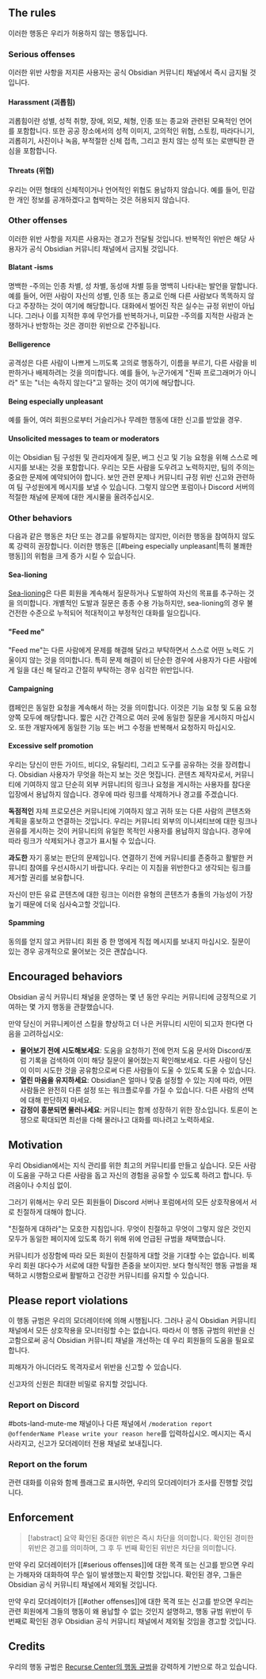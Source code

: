## The rules

이러한 행동은 우리가 허용하지 않는 행동입니다.

### Serious offenses

이러한 위반 사항을 저지른 사용자는 공식 Obsidian 커뮤니티 채널에서 즉시 금지될 것입니다.

#### Harassment (괴롭힘)

괴롭힘이란 성별, 성적 취향, 장애, 외모, 체형, 인종 또는 종교와 관련된 모욕적인 언어를 포함합니다. 또한 공공 장소에서의 성적 이미지, 고의적인 위협, 스토킹, 따라다니기, 괴롭히기, 사진이나 녹음, 부적절한 신체 접촉, 그리고 원치 않는 성적 또는 로맨틱한 관심을 포함합니다.

#### Threats (위협)

우리는 어떤 형태의 신체적이거나 언어적인 위협도 용납하지 않습니다. 예를 들어, 민감한 개인 정보를 공개하겠다고 협박하는 것은 허용되지 않습니다.

### Other offenses

이러한 위반 사항을 저지른 사용자는 경고가 전달될 것입니다. 반복적인 위반은 해당 사용자가 공식 Obsidian 커뮤니티 채널에서 금지될 것입니다.

#### Blatant -isms

명백한 -주의는 인종 차별, 성 차별, 동성애 차별 등을 명백히 나타내는 발언을 말합니다. 예를 들어, 어떤 사람이 자신의 성별, 인종 또는 종교로 인해 다른 사람보다 똑똑하지 않다고 주장하는 것이 여기에 해당합니다. 대화에서 벌어진 작은 실수는 규정 위반이 아닙니다. 그러나 이를 지적한 후에 무언가를 반복하거나, 미묘한 -주의를 지적한 사람과 논쟁하거나 반항하는 것은 경미한 위반으로 간주됩니다.

#### Belligerence

공격성은 다른 사람이 나쁘게 느끼도록 고의로 행동하기, 이름을 부르기, 다른 사람을 비판하거나 배제하려는 것을 의미합니다. 예를 들어, 누군가에게 "진짜 프로그래머가 아니라" 또는 "너는 속하지 않는다"고 말하는 것이 여기에 해당합니다.

#### Being especially unpleasant

예를 들어, 여러 회원으로부터 거슬리거나 무례한 행동에 대한 신고를 받았을 경우.

#### Unsolicited messages to team or moderators

이는 Obsidian 팀 구성원 및 관리자에게 질문, 버그 신고 및 기능 요청을 위해 스스로 메시지를 보내는 것을 포함합니다. 우리는 모든 사람을 도우려고 노력하지만, 팀의 주의는 중요한 문제에 예약되어야 합니다. 보안 관련 문제나 커뮤니티 규정 위반 신고와 관련하여 팀 구성원에게 메시지를 보낼 수 있습니다. 그렇지 않으면 포럼이나 Discord 서버의 적절한 채널에 문제에 대한 게시물을 올려주십시오.

### Other behaviors

다음과 같은 행동은 차단 또는 경고를 유발하지는 않지만, 이러한 행동을 참여하지 않도록 강력히 권장합니다. 이러한 행동은 [[#being especially unpleasant|특히 불쾌한 행동]]의 위험을 크게 증가 시킬 수 있습니다.

#### Sea-lioning

[Sea-lioning](https://en.wikipedia.org/wiki/Sealioning)은 다른 회원을 계속해서 질문하거나 도발하여 자신의 목표를 추구하는 것을 의미합니다. 개별적인 도발과 질문은 종종 수용 가능하지만, sea-lioning의 경우 불건전한 수준으로 누적되어 적대적이고 부정적인 대화를 일으킵니다.

#### "Feed me"

"Feed me"는 다른 사람에게 문제를 해결해 달라고 부탁하면서 스스로 어떤 노력도 기울이지 않는 것을 의미합니다. 특히 문제 해결이 비 단순한 경우에 사용자가 다른 사람에게 일을 대신 해 달라고 간절히 부탁하는 경우 심각한 위반입니다.
#### Campaigning

캠페인은 동일한 요청을 계속해서 하는 것을 의미합니다. 이것은 기능 요청 및 도움 요청 양쪽 모두에 해당합니다. 짧은 시간 간격으로 여러 곳에 동일한 질문을 게시하지 마십시오. 또한 개발자에게 동일한 기능 또는 버그 수정을 반복해서 요청하지 마십시오.

#### Excessive self promotion

우리는 당신이 만든 가이드, 비디오, 유틸리티, 그리고 도구를 공유하는 것을 장려합니다. Obsidian 사용자가 무엇을 하는지 보는 것은 멋집니다. 콘텐츠 제작자로서, 커뮤니티에 기여하지 않고 단순히 외부 커뮤니티의 링크나 요청을 게시하는 사용자를 참다운 입장에서 용납하지 않습니다. 경우에 따라 링크를 삭제하거나 경고를 주겠습니다.

**독점적인** 자체 프로모션은 커뮤니티에 기여하지 않고 귀하 또는 다른 사람의 콘텐츠와 계획을 홍보하고 연결하는 것입니다. 우리는 커뮤니티 외부의 이니셔티브에 대한 링크나 권유를 게시하는 것이 커뮤니티의 유일한 목적인 사용자를 용납하지 않습니다. 경우에 따라 링크가 삭제되거나 경고가 표시될 수 있습니다.

**과도한** 자기 홍보는 판단의 문제입니다. 연결하기 전에 커뮤니티를 존중하고 활발한 커뮤니티 참여를 우선시하시기 바랍니다. 우리는 이 지침을 위반한다고 생각되는 링크를 제거할 권리를 보유합니다.

자신이 만든 유료 콘텐츠에 대한 링크는 이러한 유형의 콘텐츠가 충돌의 가능성이 가장 높기 때문에 더욱 심사숙고할 것입니다.

#### Spamming

동의를 얻지 않고 커뮤니티 회원 중 한 명에게 직접 메시지를 보내지 마십시오. 질문이 있는 경우 공개적으로 물어보는 것은 괜찮습니다.

## Encouraged behaviors

Obsidian 공식 커뮤니티 채널을 운영하는 몇 년 동안 우리는 커뮤니티에 긍정적으로 기여하는 몇 가지 행동을 관찰했습니다.

만약 당신이 커뮤니케이션 스킬을 향상하고 더 나은 커뮤니티 시민이 되고자 한다면 다음을 고려하십시오:

- **물어보기 전에 시도해보세요**: 도움을 요청하기 전에 먼저 도움 문서와 Discord/포럼 기록을 검색하여 이미 해당 질문이 물어졌는지 확인해보세요. 다른 사람이 당신이 이미 시도한 것을 공유함으로써 다른 사람들이 도울 수 있도록 도울 수 있습니다.
- **열린 마음을 유지하세요**: Obsidian은 얼마나 맞춤 설정할 수 있는 지에 따라, 어떤 사람들은 완전히 다른 설정 또는 워크플로우를 가질 수 있습니다. 다른 사람의 선택에 대해 판단하지 마세요.
- **감정이 흥분되면 물러나세요**: 커뮤니티는 함께 성장하기 위한 장소입니다. 토론이 논쟁으로 확대되면 최선을 다해 물러나고 대화를 떠나려고 노력하세요.

## Motivation

우리 Obsidian에서는 지식 관리를 위한 최고의 커뮤니티를 만들고 싶습니다. 모든 사람이 도움을 구하고 다른 사람을 돕고 자신의 경험을 공유할 수 있도록 하려고 합니다. 두려움이나 수치심 없이.

그러기 위해서는 우리 모든 회원들이 Discord 서버나 포럼에서의 모든 상호작용에서 서로 친절하게 대해야 합니다.

"친절하게 대하라"는 모호한 지침입니다. 무엇이 친절하고 무엇이 그렇지 않은 것인지 모두가 동일한 페이지에 있도록 하기 위해 위에 언급된 규범을 채택했습니다.

커뮤니티가 성장함에 따라 모든 회원이 친절하게 대할 것을 기대할 수는 없습니다. 비록 우리 회원 대다수가 서로에 대한 탁월한 존중을 보이지만. 보다 형식적인 행동 규범을 채택하고 시행함으로써 활발하고 건강한 커뮤니티를 유지할 수 있습니다.

## Please report violations

이 행동 규범은 우리의 모더레이터에 의해 시행됩니다. 그러나 공식 Obsidian 커뮤니티 채널에서 모든 상호작용을 모니터링할 수는 없습니다. 따라서 이 행동 규범의 위반을 신고함으로써 공식 Obsidian 커뮤니티 채널을 개선하는 데 우리 회원들의 도움을 필요로 합니다.

피해자가 아니더라도 목격자로서 위반을 신고할 수 있습니다.

신고자의 신원은 최대한 비밀로 유지할 것입니다.
### Report on Discord

#bots-land-mute-me 채널이나 다른 채널에서 `/moderation report @offenderName Please write your reason here`를 입력하십시오. 메시지는 즉시 사라지고, 신고가 모더레이터 전용 채널로 보내집니다.

### Report on the forum

관련 대화를 이유와 함께 플래그로 표시하면, 우리의 모더레이터가 조사를 진행할 것입니다.

## Enforcement

> [!abstract] 요약
> 확인된 중대한 위반은 즉시 차단을 의미합니다.
> 확인된 경미한 위반은 경고를 의미하며, 그 후 두 번째 확인된 위반은 차단을 의미합니다.

만약 우리 모더레이터가 [[#serious offenses]]에 대한 목격 또는 신고를 받으면 우리는 가해자와 대화하여 무슨 일이 발생했는지 확인할 것입니다. 확인된 경우, 그들은 Obsidian 공식 커뮤니티 채널에서 제외될 것입니다.

만약 우리 모더레이터가 [[#other offenses]]에 대한 목격 또는 신고를 받으면 우리는 관련 회원에게 그들의 행동이 왜 용납할 수 없는 것인지 설명하고, 행동 규범 위반이 두 번째로 확인된 경우 Obsidian 공식 커뮤니티 채널에서 제외될 것임을 경고할 것입니다.

## Credits

우리의 행동 규범은 [Recurse Center의 행동 규범](https://www.recurse.com/code-of-conduct)을 강력하게 기반으로 하고 있습니다.
